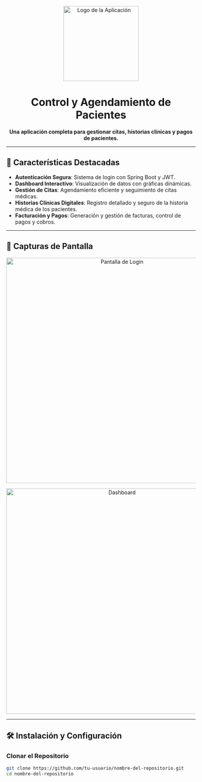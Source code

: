 <p align="center">
  <img src="./docs/logo.png" alt="Logo de la Aplicación" width="200" />
</p>

<h1 align="center">Control y Agendamiento de Pacientes</h1>

<p align="center">
  <b>Una aplicación completa para gestionar citas, historias clínicas y pagos de pacientes.</b>
</p>

---

## 🚀 Características Destacadas

- **Autenticación Segura**: Sistema de login con Spring Boot y JWT.
- **Dashboard Interactivo**: Visualización de datos con gráficas dinámicas.
- **Gestión de Citas**: Agendamiento eficiente y seguimiento de citas médicas.
- **Historias Clínicas Digitales**: Registro detallado y seguro de la historia médica de los pacientes.
- **Facturación y Pagos**: Generación y gestión de facturas, control de pagos y cobros.

---

## 📸 Capturas de Pantalla

<p align="center">
  <img src="./docs/login.png" alt="Pantalla de Login" width="600" />
</p>

<p align="center">
  <img src="./docs/dashboard.png" alt="Dashboard" width="600" />
</p>

---

## 🛠️ Instalación y Configuración

### Clonar el Repositorio

```bash
git clone https://github.com/tu-usuario/nombre-del-repositorio.git
cd nombre-del-repositorio
